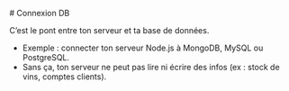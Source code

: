 \# Connexion DB



C’est le pont entre ton serveur et ta base de données.



* Exemple : connecter ton serveur Node.js à MongoDB, MySQL ou PostgreSQL.
* Sans ça, ton serveur ne peut pas lire ni écrire des infos (ex : stock de vins, comptes clients).
